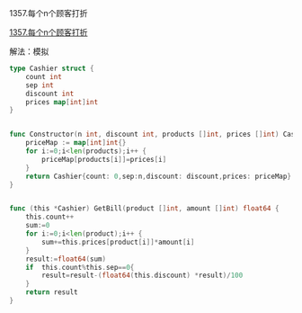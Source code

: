 1357.每个n个顾客打折

[1357.每个n个顾客打折](https://leetcode-cn.com/problems/apply-discount-every-n-orders/)



解法：模拟



```go
type Cashier struct {
	count int
	sep int
	discount int
	prices map[int]int
}


func Constructor(n int, discount int, products []int, prices []int) Cashier {
	priceMap := map[int]int{}
	for i:=0;i<len(products);i++ {
		priceMap[products[i]]=prices[i]
	}
	return Cashier{count: 0,sep:n,discount: discount,prices: priceMap}
}


func (this *Cashier) GetBill(product []int, amount []int) float64 {
	this.count++
	sum:=0
	for i:=0;i<len(product);i++ {
		sum+=this.prices[product[i]]*amount[i]
	}
	result:=float64(sum)
	if  this.count%this.sep==0{
		result=result-(float64(this.discount) *result)/100
	}
	return result
}
```
